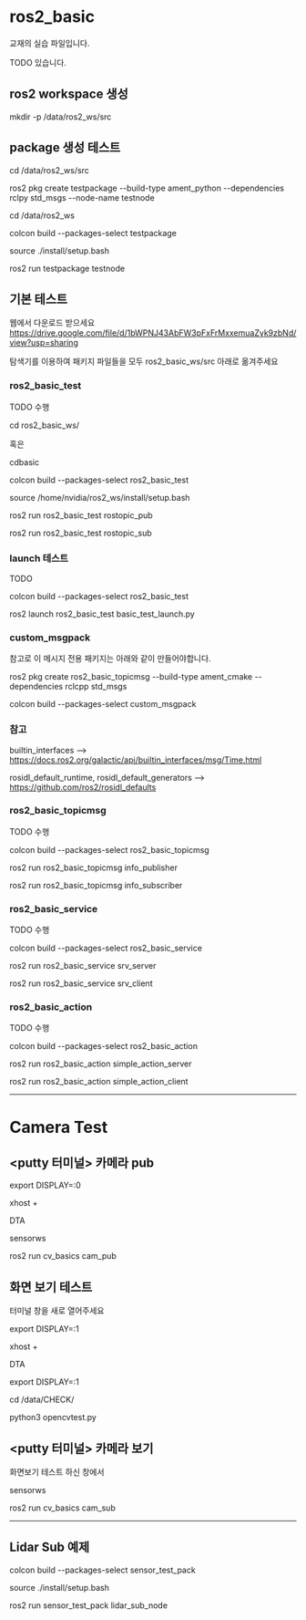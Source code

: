 # ros2_basic

교재의 실습 파일입니다.

TODO 있습니다.


## ros2 workspace 생성 

mkdir -p /data/ros2_ws/src


## package 생성 테스트

cd /data/ros2_ws/src

ros2 pkg create testpackage --build-type ament_python --dependencies rclpy std_msgs  --node-name testnode

cd /data/ros2_ws

colcon build --packages-select testpackage

source ./install/setup.bash

ros2 run testpackage testnode

## 기본 테스트

웹에서 다운로드 받으세요
https://drive.google.com/file/d/1bWPNJ43AbFW3pFxFrMxxemuaZyk9zbNd/view?usp=sharing

탐색기를 이용하여 패키지 파일들을 모두 ros2_basic_ws/src 아래로 옮겨주세요

### ros2_basic_test

TODO 수행

cd ros2_basic_ws/ 

혹은

cdbasic

colcon build --packages-select ros2_basic_test

source /home/nvidia/ros2_ws/install/setup.bash

ros2 run ros2_basic_test rostopic_pub

ros2 run ros2_basic_test rostopic_sub


### launch 테스트

TODO

colcon build --packages-select ros2_basic_test

ros2 launch ros2_basic_test basic_test_launch.py


### custom_msgpack

참고로 이 메시지 전용 패키지는 아래와 같이 만들어야합니다.

ros2 pkg create ros2_basic_topicmsg --build-type ament_cmake --dependencies rclcpp std_msgs  


colcon build --packages-select custom_msgpack

### 참고
builtin_interfaces
  --> https://docs.ros2.org/galactic/api/builtin_interfaces/msg/Time.html

rosidl_default_runtime, rosidl_default_generators
  --> https://github.com/ros2/rosidl_defaults

### ros2_basic_topicmsg


TODO 수행

colcon build --packages-select ros2_basic_topicmsg

ros2 run ros2_basic_topicmsg info_publisher

ros2 run ros2_basic_topicmsg info_subscriber

### ros2_basic_service

TODO 수행

colcon build --packages-select ros2_basic_service

ros2 run ros2_basic_service srv_server

ros2 run ros2_basic_service srv_client

### ros2_basic_action

TODO 수행

colcon build --packages-select ros2_basic_action

ros2 run ros2_basic_action simple_action_server

ros2 run ros2_basic_action simple_action_client

--------------------------------------------

# Camera Test

## <putty 터미널> 카메라 pub

export DISPLAY=:0

xhost +

DTA

sensorws

ros2 run cv_basics cam_pub

## <turboVNC> 화면 보기 테스트

터미널 창을 새로 열어주세요

export DISPLAY=:1

xhost +

DTA

export DISPLAY=:1

cd /data/CHECK/

python3 opencvtest.py

## <putty 터미널> 카메라 보기

화면보기 테스트 하신 창에서 

sensorws

ros2 run cv_basics cam_sub

-------------------------------------


## Lidar Sub 예제

colcon build --packages-select sensor_test_pack

source ./install/setup.bash

ros2 run sensor_test_pack lidar_sub_node



